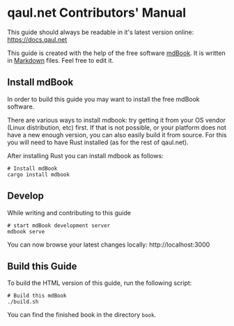 # qaul.net Contributors' Manual

This guide should always be readable in it's latest version online:
https://docs.qaul.net

This guide is created with the help of the free software [mdBook].  It
is written in [Markdown] files.  Feel free to edit it.

[mdBook]: https://rust-lang-nursery.github.io/mdBook/
[Markdown]: https://www.markdownguide.org/getting-started

## Install mdBook

In order to build this guide you may want to install the free mdBook
software.

There are various ways to install mdbook: try getting it from your OS
vendor (Linux distribution, etc) first.  If that is not possible, or
your platform does not have a new enough version, you can also easily
build it from source.  For this you will need to have Rust installed
(as for the rest of qaul.net).

After installing Rust you can install mdbook as follows:

```
# Install mdBook
cargo install mdbook
```


## Develop

While writing and contributing to this guide

```
# start mdBook development server
mdbook serve
```

You can now browse your latest changes locally: http://localhost:3000


## Build this Guide

To build the HTML version of this guide, run the following script:

```
# Build this mdBook
./build.sh
```

You can find the finished book in the directory `book`.
